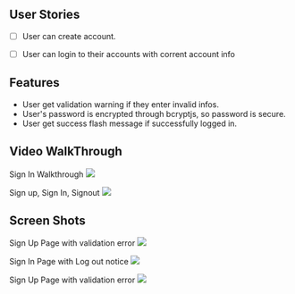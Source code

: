 ## User Stories
- [ ] User can create account.
- [ ] User can login to their accounts with corrent account info


## Features
- User get validation warning if they enter invalid infos.
- User's password is encrypted through bcryptjs, so password is secure.
- User get success flash message if successfully logged in.


## Video WalkThrough

Sign In Walkthrough
![](https://github.com/kuanhsuh/express-passportJS/blob/master/signin.gif?raw=true)

Sign up, Sign In, Signout
![](https://github.com/kuanhsuh/express-passportJS/blob/master/signup.png?raw=true)


## Screen Shots

Sign Up Page with validation error
![](https://github.com/kuanhsuh/express-passportJS/blob/master/signup.png?raw=true)

Sign In Page with Log out notice
![](https://github.com/kuanhsuh/express-passportJS/blob/master/signin.png?raw=true)

Sign Up Page with validation error
![](https://github.com/kuanhsuh/express-passportJS/blob/master/profile.png?raw=true)

